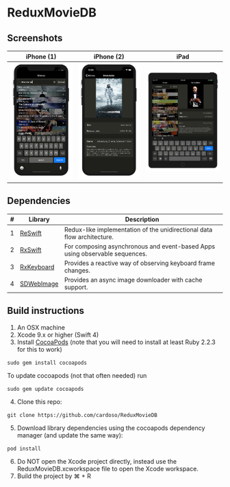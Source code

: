 # ReduxMovieDB

## Screenshots
|iPhone (1)|iPhone (2)|iPad|
|----------|----------|----|
|![](screenshots/screen_iphone_1.png)|![](screenshots/screen_iphone_2.png)|![](screenshots/screen_ipad_1.png)|

## Dependencies
|#|Library|Description|
|-|-|-|
|1|[ReSwift](https://github.com/ReSwift/ReSwift)|Redux-like implementation of the unidirectional data flow architecture.|
|2|[RxSwift](https://github.com/ReactiveX/RxSwift)|For composing asynchronous and event-based Apps using observable sequences.|
|3|[RxKeyboard](https://github.com/RxSwiftCommunity/RxKeyboard)|Provides a reactive way of observing keyboard frame changes.|
|4|[SDWebImage](https://github.com/rs/SDWebImage)|Provides an async image downloader with cache support.|

## Build instructions

1. An OSX machine
2. Xcode 9.x or higher (Swift 4)
3. Install [CocoaPods](https://cocoapods.org/) (note that you will need to install at least Ruby 2.2.3 for this to work)
```
sudo gem install cocoapods
```
To update cocoapods (not that often needed) run
```
sudo gem update cocoapods
```
4. Clone this repo:
```
git clone https://github.com/cardoso/ReduxMovieDB
```
5. Download library dependencies using the cocoapods dependency manager (and update the same way):
```
pod install
```
6. Do NOT open the Xcode project directly, instead use the ReduxMovieDB.xcworkspace file to open the Xcode workspace.
7. Build the project by ⌘ + R
